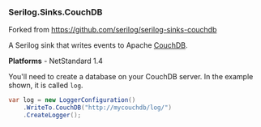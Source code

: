 ### Serilog.Sinks.CouchDB

Forked from https://github.com/serilog/serilog-sinks-couchdb

A Serilog sink that writes events to Apache [CouchDB](http://couchdb.org).

**Platforms** - NetStandard 1.4

You'll need to create a database on your CouchDB server. In the example shown, it is called `log`.

```csharp
var log = new LoggerConfiguration()
    .WriteTo.CouchDB("http://mycouchdb/log/")
    .CreateLogger();
```
